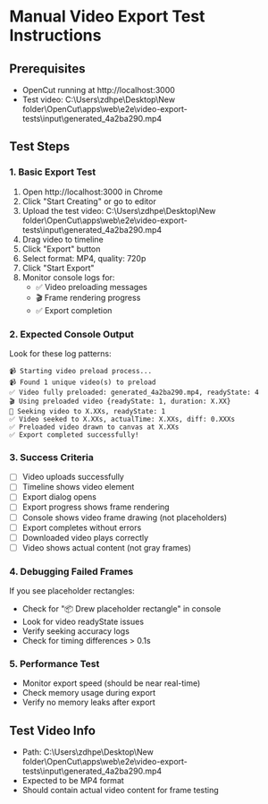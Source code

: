 
# Manual Video Export Test Instructions

## Prerequisites
- OpenCut running at http://localhost:3000
- Test video: C:\Users\zdhpe\Desktop\New folder\OpenCut\apps\web\e2e\video-export-tests\input\generated_4a2ba290.mp4

## Test Steps

### 1. Basic Export Test
1. Open http://localhost:3000 in Chrome
2. Click "Start Creating" or go to editor
3. Upload the test video: C:\Users\zdhpe\Desktop\New folder\OpenCut\apps\web\e2e\video-export-tests\input\generated_4a2ba290.mp4
4. Drag video to timeline
5. Click "Export" button
6. Select format: MP4, quality: 720p
7. Click "Start Export"
8. Monitor console logs for:
   - ✅ Video preloading messages
   - 🎬 Frame rendering progress
   - ✅ Export completion

### 2. Expected Console Output
Look for these log patterns:
```
📹 Starting video preload process...
📹 Found 1 unique video(s) to preload
✅ Video fully preloaded: generated_4a2ba290.mp4, readyState: 4
🎬 Using preloaded video {readyState: 1, duration: X.XX}
🎯 Seeking video to X.XXs, readyState: 1
✅ Video seeked to X.XXs, actualTime: X.XXs, diff: 0.XXXs
✅ Preloaded video drawn to canvas at X.XXs
✅ Export completed successfully!
```

### 3. Success Criteria
- [ ] Video uploads successfully
- [ ] Timeline shows video element
- [ ] Export dialog opens
- [ ] Export progress shows frame rendering
- [ ] Console shows video frame drawing (not placeholders)
- [ ] Export completes without errors
- [ ] Downloaded video plays correctly
- [ ] Video shows actual content (not gray frames)

### 4. Debugging Failed Frames
If you see placeholder rectangles:
- Check for "📦 Drew placeholder rectangle" in console
- Look for video readyState issues
- Verify seeking accuracy logs
- Check for timing differences > 0.1s

### 5. Performance Test
- Monitor export speed (should be near real-time)
- Check memory usage during export
- Verify no memory leaks after export

## Test Video Info
- Path: C:\Users\zdhpe\Desktop\New folder\OpenCut\apps\web\e2e\video-export-tests\input\generated_4a2ba290.mp4
- Expected to be MP4 format
- Should contain actual video content for frame testing

